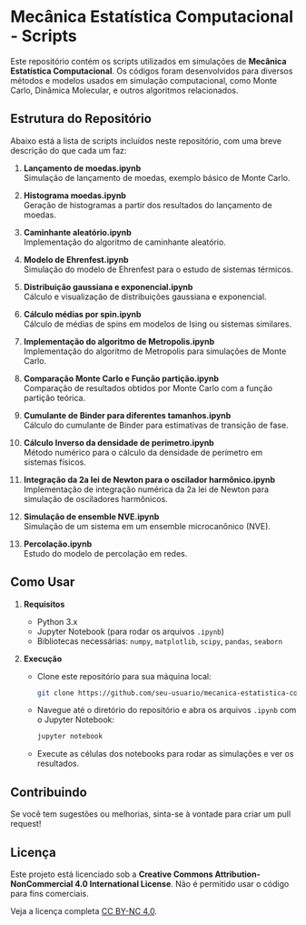 # Mecânica Estatística Computacional - Scripts

Este repositório contém os scripts utilizados em simulações de **Mecânica Estatística Computacional**. Os códigos foram desenvolvidos para diversos métodos e modelos usados em simulação computacional, como Monte Carlo, Dinâmica Molecular, e outros algoritmos relacionados.

## Estrutura do Repositório

Abaixo está a lista de scripts incluídos neste repositório, com uma breve descrição do que cada um faz:

1. **Lançamento de moedas.ipynb**  
   Simulação de lançamento de moedas, exemplo básico de Monte Carlo.

2. **Histograma moedas.ipynb**  
   Geração de histogramas a partir dos resultados do lançamento de moedas.

3. **Caminhante aleatório.ipynb**  
   Implementação do algoritmo de caminhante aleatório.

4. **Modelo de Ehrenfest.ipynb**  
   Simulação do modelo de Ehrenfest para o estudo de sistemas térmicos.

5. **Distribuição gaussiana e exponencial.ipynb**  
   Cálculo e visualização de distribuições gaussiana e exponencial.

6. **Cálculo médias por spin.ipynb**  
   Cálculo de médias de spins em modelos de Ising ou sistemas similares.

7. **Implementação do algoritmo de Metropolis.ipynb**  
   Implementação do algoritmo de Metropolis para simulações de Monte Carlo.

8. **Comparação Monte Carlo e Função partição.ipynb**  
   Comparação de resultados obtidos por Monte Carlo com a função partição teórica.

9. **Cumulante de Binder para diferentes tamanhos.ipynb**  
   Cálculo do cumulante de Binder para estimativas de transição de fase.

10. **Cálculo Inverso da densidade de perímetro.ipynb**  
    Método numérico para o cálculo da densidade de perímetro em sistemas físicos.

11. **Integração da 2a lei de Newton para o oscilador harmônico.ipynb**  
    Implementação de integração numérica da 2a lei de Newton para simulação de osciladores harmônicos.

12. **Simulação de ensemble NVE.ipynb**  
    Simulação de um sistema em um ensemble microcanônico (NVE).

13. **Percolação.ipynb**  
    Estudo do modelo de percolação em redes.

## Como Usar

1. **Requisitos**
   - Python 3.x
   - Jupyter Notebook (para rodar os arquivos `.ipynb`)
   - Bibliotecas necessárias: `numpy`, `matplotlib`, `scipy`, `pandas`, `seaborn`

2. **Execução**
   - Clone este repositório para sua máquina local:
     ```bash
     git clone https://github.com/seu-usuario/mecanica-estatistica-computacional.git
     ```
   - Navegue até o diretório do repositório e abra os arquivos `.ipynb` com o Jupyter Notebook:
     ```bash
     jupyter notebook
     ```
   - Execute as células dos notebooks para rodar as simulações e ver os resultados.

## Contribuindo

Se você tem sugestões ou melhorias, sinta-se à vontade para criar um pull request!

## Licença

Este projeto está licenciado sob a **Creative Commons Attribution-NonCommercial 4.0 International License**. Não é permitido usar o código para fins comerciais.

Veja a licença completa [CC BY-NC 4.0](/creativecommons.org/licenses/by-nc/4.0/deed.pt-br).

